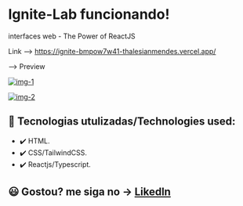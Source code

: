 # Ignite-Lab funcionando!
interfaces web - The Power of ReactJS

Link --> https://ignite-bmpow7w41-thalesianmendes.vercel.app/

--> Preview


[![img-1](https://user-images.githubusercontent.com/97729476/177457898-b19bafd5-cea1-40ba-ae55-bdfac30dc195.png)
](url)

[![img-2](https://user-images.githubusercontent.com/97729476/177457972-10d7ede6-a3f5-4a28-bf14-e29bd65ba8a8.png)
](url)

 
## 🚀 Tecnologias utulizadas/Technologies used:
- ✔️ HTML.
- ✔️ CSS/TailwindCSS.
- ✔️ Reactjs/Typescript.

## 😃 Gostou? me siga no -> [Likedln](https://www.linkedin.com/in/thales-ian-carlesso-975014214/)

